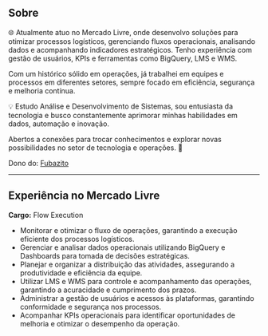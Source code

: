 ## Sobre

🌐 Atualmente atuo no Mercado Livre, onde desenvolvo soluções para otimizar processos logísticos, gerenciando fluxos operacionais, analisando dados e acompanhando indicadores estratégicos. Tenho experiência com gestão de usuários, KPIs e ferramentas como BigQuery, LMS e WMS.

Com um histórico sólido em operações, já trabalhei em equipes e processos em diferentes setores, sempre focado em eficiência, segurança e melhoria contínua.

💡 Estudo Análise e Desenvolvimento de Sistemas, sou entusiasta da tecnologia e busco constantemente aprimorar minhas habilidades em dados, automação e inovação.

Abertos a conexões para trocar conhecimentos e explorar novas possibilidades no setor de tecnologia e operações. 🚀

Dono do: [Fubazito](http://Fubazito.com.br)

---

## Experiência no Mercado Livre

**Cargo:** Flow Execution

- Monitorar e otimizar o fluxo de operações, garantindo a execução eficiente dos processos logísticos.
- Gerenciar e analisar dados operacionais utilizando BigQuery e Dashboards para tomada de decisões estratégicas.
- Planejar e organizar a distribuição das atividades, assegurando a produtividade e eficiência da equipe.
- Utilizar LMS e WMS para controle e acompanhamento das operações, garantindo a acuracidade e cumprimento dos prazos.
- Administrar a gestão de usuários e acessos às plataformas, garantindo conformidade e segurança nos processos.
- Acompanhar KPIs operacionais para identificar oportunidades de melhoria e otimizar o desempenho da operação.
